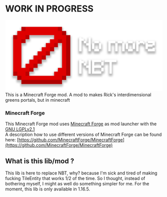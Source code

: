 # **WORK IN PROGRESS**
<img src="readme-logo.png" alt="Logo" title="Logo">
This is a Minecraft Forge mod.  
A mod to makes Rick's interdimensional greens portals, but in minecraft

### Minecraft Forge

This Minecraft Forge mod uses [Minecraft Forge](https://github.com/MinecraftForge/MinecraftForge) as mod launcher with the [GNU LGPLv2.1](https://www.gnu.org/licenses/old-licenses/lgpl-2.1.en.html)  
A description how to use different versions of Minecraft Forge can be found here: [https://github.com/MinecraftForge/MinecraftForge](https://github.com/MinecraftForge/MinecraftForge)

## What is this lib/mod ?
This lib is here to replace NBT, why? because I'm sick and tired of making fucking TileEntity that works 1/2 of the time. So I thought, instead of bothering myself, I might as well do something simpler for me. For the moment, this lib is only available in 1.16.5.